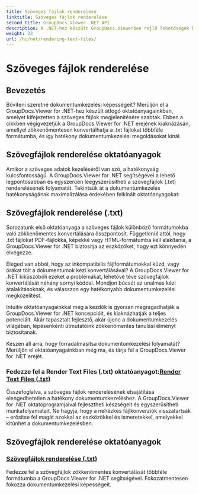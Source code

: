 ```yaml
---
title: Szöveges fájlok renderelése
linktitle: Szöveges fájlok renderelése
second_title: GroupDocs.Viewer .NET API
description: A .NET-hez készült GroupDocs.Viewerben rejlő lehetőségek kiaknázása a szövegfájlok megjelenítésére vonatkozó oktatóanyagok segítségével. Konvertálja a .txt fájlokat különböző formátumokba a továbbfejlesztett dokumentumkezelés érdekében.
weight: 33
url: /hu/net/rendering-text-files/
---
```


# Szöveges fájlok renderelése

## Bevezetés

Bővíteni szeretné dokumentumkezelési képességeit? Merüljön el a GroupDocs.Viewer for .NET-hez készült átfogó oktatóanyagainkban, amelyet kifejezetten a szöveges fájlok megjelenítésére szabtak. Ebben a cikkben végigvezetjük a GroupDocs.Viewer for .NET erejének kiaknázásán, amellyel zökkenőmentesen konvertálhatja a .txt fájlokat többféle formátumba, és így hatékony dokumentumkezelési megoldásokat kínál.

## Szövegfájlok renderelése oktatóanyagok

Amikor a szöveges adatok kezeléséről van szó, a hatékonyság kulcsfontosságú. A GroupDocs.Viewer for .NET segítségével a lehető legpontosabban és egyszerűen leegyszerűsítheti a szövegfájlok (.txt) renderelésének folyamatát. Tekintsük át a dokumentumkezelés hatékonyságának maximalizálása érdekében felkínált oktatóanyagokat:

## Szövegfájlok renderelése (.txt)

Sorozatunk első oktatóanyaga a szöveges fájlok különböző formátumokba való zökkenőmentes konvertálására összpontosít. Függetlenül attól, hogy .txt fájlokat PDF-fájlokká, képekké vagy HTML-formátumba kell alakítania, a GroupDocs.Viewer for .NET biztosítja az eszközöket, hogy ezt könnyedén elvégezze. 

Eleged van abból, hogy az inkompatibilis fájlformátumokkal küzd, vagy órákat tölt a dokumentumok kézi konvertálásával? A GroupDocs.Viewer for .NET kiküszöböli ezeket a problémákat, lehetővé téve szövegfájlok konvertálását néhány sornyi kóddal. Mondjon búcsút az unalmas kézi átalakításoknak, és válasszon egy hatékonyabb dokumentumkezelési megközelítést.

Intuitív oktatóanyagainkkal még a kezdők is gyorsan megragadhatják a GroupDocs.Viewer for .NET koncepcióit, és kiaknázhatják a teljes potenciált. Akár tapasztalt fejlesztő, akár újonc a dokumentumkezelés világában, lépésenkénti útmutatóink zökkenőmentes tanulási élményt biztosítanak.

Készen áll arra, hogy forradalmasítsa dokumentumkezelési folyamatát? Merüljön el oktatóanyagainkban még ma, és tárja fel a GroupDocs.Viewer for .NET erejét.

###  Fedezze fel a Render Text Files (.txt) oktatóanyagot:[Render Text Files (.txt)](./render-txt/)

Összefoglalva, a szöveges fájlok renderelésének elsajátítása elengedhetetlen a hatékony dokumentumkezeléshez. A GroupDocs.Viewer for .NET oktatóprogramjaival fejlesztheti készségeit és egyszerűsítheti munkafolyamatait. Ne hagyja, hogy a nehézkes fájlkonverziók visszatartsák – erõsítse fel magát azokkal az eszközökkel és ismeretekkel, amelyekkel kitûnhet a dokumentumkezelésben.
## Szövegfájlok renderelése oktatóanyagok
### [Szövegfájlok renderelése (.txt)](./render-txt/)
Fedezze fel a szövegfájlok zökkenőmentes konvertálását többféle formátumba a GroupDocs.Viewer for .NET segítségével. Fokozatmentesen fokozza dokumentumkezelési képességeit.
